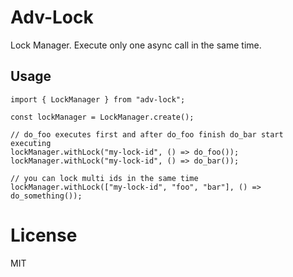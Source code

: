 # Adv-Lock
Lock Manager. Execute only one async call in the same time.

## Usage
```
import { LockManager } from "adv-lock";

const lockManager = LockManager.create();

// do_foo executes first and after do_foo finish do_bar start executing
lockManager.withLock("my-lock-id", () => do_foo());
lockManager.withLock("my-lock-id", () => do_bar());

// you can lock multi ids in the same time
lockManager.withLock(["my-lock-id", "foo", "bar"], () => do_something());
```

# License
MIT